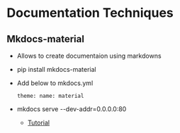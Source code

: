 # Documentation Techniques
 ## Mkdocs-material
  - Allows to create documentaion using markdowns
  - pip install mkdocs-material
  - Add below to mkdocs.yml  
  
    ``
     theme:
       name: material
     ``
- mkdocs serve --dev-addr=0.0.0.0:80
  - [Tutorial](https://www.youtube.com/watch?v=aXxt9OZNhnU)

